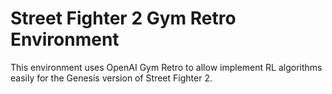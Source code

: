 Street Fighter 2 Gym Retro Environment
===

This environment uses OpenAI Gym Retro to allow implement RL algorithms easily for the Genesis version of Street Fighter 2.
